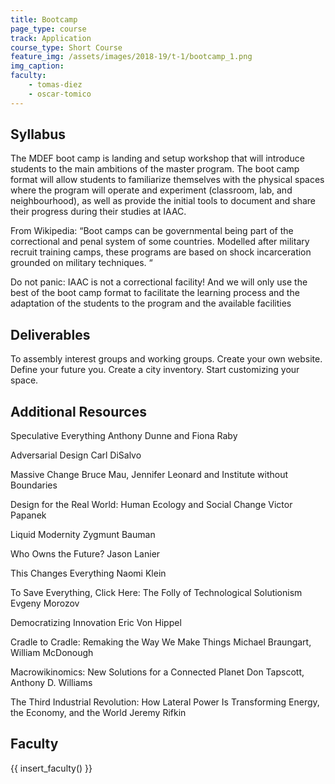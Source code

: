 ```yaml
---
title: Bootcamp
page_type: course
track: Application
course_type: Short Course
feature_img: /assets/images/2018-19/t-1/bootcamp_1.png
img_caption: 
faculty: 
    - tomas-diez
    - oscar-tomico
---
```


## Syllabus 

The MDEF boot camp is landing and setup workshop that will introduce students to the main ambitions of the master program. The boot camp format will allow students to familiarize themselves with the physical spaces where the program will operate and experiment (classroom, lab, and neighbourhood), as well as provide the initial tools to document and share their progress during their studies at IAAC.

From Wikipedia: “Boot camps can be governmental being part of the correctional and penal system of some countries. Modelled after military recruit training camps, these programs are based on shock incarceration grounded on military techniques. “

Do not panic: IAAC is not a correctional facility! And we will only use the best of the boot camp format to facilitate the learning process and the adaptation of the students to the program and the available facilities

## Deliverables

To assembly interest groups and working groups. Create your own website. Define your future you. Create a city inventory. Start customizing your space.

## Additional Resources

Speculative Everything Anthony Dunne and Fiona Raby

Adversarial Design Carl DiSalvo

Massive Change Bruce Mau, Jennifer Leonard and Institute without Boundaries

Design for the Real World: Human Ecology and Social Change Victor Papanek

Liquid Modernity Zygmunt Bauman

Who Owns the Future? Jason Lanier

This Changes Everything Naomi Klein

To Save Everything, Click Here: The Folly of Technological Solutionism Evgeny Morozov

Democratizing Innovation Eric Von Hippel

Cradle to Cradle: Remaking the Way We Make Things Michael Braungart, William McDonough

Macrowikinomics: New Solutions for a Connected Planet Don Tapscott, Anthony D. Williams

The Third Industrial Revolution: How Lateral Power Is Transforming Energy, the Economy, and the World Jeremy Rifkin

## Faculty

{{ insert_faculty() }}
